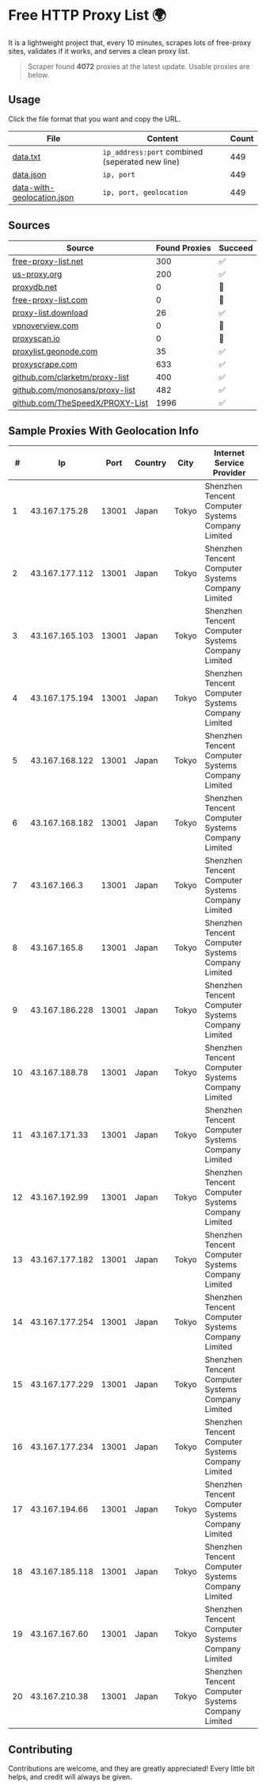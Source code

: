 
# Free HTTP Proxy List 🌍

It is a lightweight project that, every 10 minutes, scrapes lots of free-proxy sites, validates if it works, and serves a clean proxy list.


> Scraper found **4072** proxies at the latest update. Usable proxies are below.

## Usage

Click the file format that you want and copy the URL.


|File|Content|Count|
|----|-------|-----|
|[data.txt](https://raw.githubusercontent.com/themiralay/Proxy-List-World/master/data.txt)|`ip_address:port` combined (seperated new line)|449|
|[data.json](https://raw.githubusercontent.com/themiralay/Proxy-List-World/master/data.json)|`ip, port`|449|
|[data-with-geolocation.json](https://raw.githubusercontent.com/themiralay/Proxy-List-World/master/data-with-geolocation.json)|`ip, port, geolocation`|449|

## Sources

|Source|Found Proxies|Succeed|
|------|-------------|-------|
|[free-proxy-list.net](https://free-proxy-list.net)|300|✅|
|[us-proxy.org](https://www.us-proxy.org)|200|✅|
|[proxydb.net](http://proxydb.net)|0|🚫|
|[free-proxy-list.com](https://free-proxy-list.com/?page=&port=&type%5B%5D=http&type%5B%5D=https&up_time=0&search=Search)|0|🚫|
|[proxy-list.download](https://www.proxy-list.download/HTTP)|26|✅|
|[vpnoverview.com](https://vpnoverview.com/privacy/anonymous-browsing/free-proxy-servers)|0|🚫|
|[proxyscan.io](https://www.proxyscan.io)|0|🚫|
|[proxylist.geonode.com](https://proxylist.geonode.com/api/proxy-list?limit=300&page=1&sort_by=lastChecked&sort_type=desc&protocols=http,https)|35|✅|
|[proxyscrape.com](https://api.proxyscrape.com/v2/?request=displayproxies&protocol=http&timeout=10000&country=all&ssl=all&anonymity=all)|633|✅|
|[github.com/clarketm/proxy-list](https://raw.githubusercontent.com/clarketm/proxy-list/master/proxy-list-raw.txt)|400|✅|
|[github.com/monosans/proxy-list](https://raw.githubusercontent.com/monosans/proxy-list/main/proxies/http.txt)|482|✅|
|[github.com/TheSpeedX/PROXY-List](https://raw.githubusercontent.com/TheSpeedX/PROXY-List/master/http.txt)|1996|✅|


## Sample Proxies With Geolocation Info

|#|Ip|Port|Country|City|Internet Service Provider|
|-|--|----|-------|----|-------------------------|
|1|43.167.175.28|13001|Japan|Tokyo|Shenzhen Tencent Computer Systems Company Limited|
|2|43.167.177.112|13001|Japan|Tokyo|Shenzhen Tencent Computer Systems Company Limited|
|3|43.167.165.103|13001|Japan|Tokyo|Shenzhen Tencent Computer Systems Company Limited|
|4|43.167.175.194|13001|Japan|Tokyo|Shenzhen Tencent Computer Systems Company Limited|
|5|43.167.168.122|13001|Japan|Tokyo|Shenzhen Tencent Computer Systems Company Limited|
|6|43.167.168.182|13001|Japan|Tokyo|Shenzhen Tencent Computer Systems Company Limited|
|7|43.167.166.3|13001|Japan|Tokyo|Shenzhen Tencent Computer Systems Company Limited|
|8|43.167.165.8|13001|Japan|Tokyo|Shenzhen Tencent Computer Systems Company Limited|
|9|43.167.186.228|13001|Japan|Tokyo|Shenzhen Tencent Computer Systems Company Limited|
|10|43.167.188.78|13001|Japan|Tokyo|Shenzhen Tencent Computer Systems Company Limited|
|11|43.167.171.33|13001|Japan|Tokyo|Shenzhen Tencent Computer Systems Company Limited|
|12|43.167.192.99|13001|Japan|Tokyo|Shenzhen Tencent Computer Systems Company Limited|
|13|43.167.177.182|13001|Japan|Tokyo|Shenzhen Tencent Computer Systems Company Limited|
|14|43.167.177.254|13001|Japan|Tokyo|Shenzhen Tencent Computer Systems Company Limited|
|15|43.167.177.229|13001|Japan|Tokyo|Shenzhen Tencent Computer Systems Company Limited|
|16|43.167.177.234|13001|Japan|Tokyo|Shenzhen Tencent Computer Systems Company Limited|
|17|43.167.194.66|13001|Japan|Tokyo|Shenzhen Tencent Computer Systems Company Limited|
|18|43.167.185.118|13001|Japan|Tokyo|Shenzhen Tencent Computer Systems Company Limited|
|19|43.167.167.60|13001|Japan|Tokyo|Shenzhen Tencent Computer Systems Company Limited|
|20|43.167.210.38|13001|Japan|Tokyo|Shenzhen Tencent Computer Systems Company Limited|



## Contributing

Contributions are welcome, and they are greatly appreciated! Every
little bit helps, and credit will always be given.

